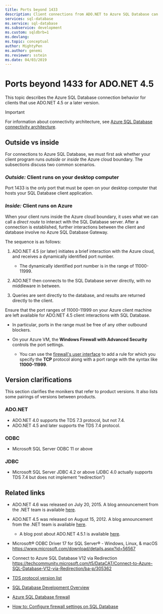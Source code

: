 ```yaml
---
title: Ports beyond 1433
description: Client connections from ADO.NET to Azure SQL Database can bypass the proxy and interact directly with the database using ports other than 1433.
services: sql-database
ms.service: sql-database
ms.subservice: development
ms.custom: sqldbrb=1
ms.devlang:
ms.topic: conceptual
author: MightyPen
ms.author: genemi
ms.reviewer: sstein
ms.date: 04/03/2019
---
```

# Ports beyond 1433 for ADO.NET 4.5

This topic describes the Azure SQL Database connection behavior for clients that use ADO.NET 4.5 or a later version.

> [!IMPORTANT]
> For information about connectivity architecture, see [Azure SQL Database connectivity architecture](sql-database-connectivity-architecture.md).
>

## Outside vs inside

For connections to Azure SQL Database, we must first ask whether your client program runs *outside* or *inside* the Azure cloud boundary. The subsections discuss two common scenarios.

### *Outside:* Client runs on your desktop computer

Port 1433 is the only port that must be open on your desktop computer that hosts your SQL Database client application.

### *Inside:* Client runs on Azure

When your client runs inside the Azure cloud boundary, it uses what we can call a *direct route* to interact with the SQL Database server. After a connection is established, further interactions between the client and database involve no Azure SQL Database Gateway.

The sequence is as follows:

1. ADO.NET 4.5 (or later) initiates a brief interaction with the Azure cloud, and receives a dynamically identified port number.

   * The dynamically identified port number is in the range of 11000-11999.
2. ADO.NET then connects to the SQL Database server directly, with no middleware in between.
3. Queries are sent directly to the database, and results are returned directly to the client.

Ensure that the port ranges of 11000-11999 on your Azure client machine are left available for ADO.NET 4.5 client interactions with SQL Database.

* In particular, ports in the range must be free of any other outbound blockers.
* On your Azure VM, the **Windows Firewall with Advanced Security** controls the port settings.
  
  * You can use the [firewall's user interface](https://msdn.microsoft.com/library/cc646023.aspx) to add a rule for which you specify the **TCP** protocol along with a port range with the syntax like **11000-11999**.

## Version clarifications

This section clarifies the monikers that refer to product versions. It also lists some pairings of versions between products.

### ADO.NET

* ADO.NET 4.0 supports the TDS 7.3 protocol, but not 7.4.
* ADO.NET 4.5 and later supports the TDS 7.4 protocol.

### ODBC

* Microsoft SQL Server ODBC 11 or above

### JDBC

* Microsoft SQL Server JDBC 4.2 or above (JDBC 4.0 actually supports TDS 7.4 but does not implement “redirection”)

## Related links

* ADO.NET 4.6 was released on July 20, 2015. A blog announcement from the .NET team is available [here](https://devblogs.microsoft.com/dotnet/announcing-net-framework-4-6/).
* ADO.NET 4.5 was released on August 15, 2012. A blog announcement from the .NET team is available [here](https://devblogs.microsoft.com/dotnet/announcing-the-release-of-net-framework-4-5-rtm-product-and-source-code/).
  * A blog post about ADO.NET 4.5.1 is available [here](https://devblogs.microsoft.com/dotnet/announcing-the-net-framework-4-5-1-preview/).

* Microsoft® ODBC Driver 17 for SQL Server® - Windows, Linux, & macOS
https://www.microsoft.com/download/details.aspx?id=56567

* Connect to Azure SQL Database V12 via Redirection
https://techcommunity.microsoft.com/t5/DataCAT/Connect-to-Azure-SQL-Database-V12-via-Redirection/ba-p/305362

* [TDS protocol version list](https://www.freetds.org/userguide/tdshistory.htm)
* [SQL Database Development Overview](sql-database-develop-overview.md)
* [Azure SQL Database firewall](sql-database-firewall-configure.md)
* [How to: Configure firewall settings on SQL Database](sql-database-configure-firewall-settings.md)
